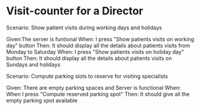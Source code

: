 # Visit-counter for a Director

Scenario: Show patient visits during working days and holidays

  Given:The server is funtional
  When: I press "Show patients visits on working day" button
  Then: It should display all the details about patients visits from Monday to Saturday
  When: I press "Show patients visits on holiday day" button
  Then: It should display all the details about patients visits on Sundays and holidays

Scenario: Compute parking slots to reserve for visiting specialists

  Given: There are empty parking spaces and Server is functional
  When: When I press "Compute reserved parking spot"
  Then: It should give all the empty parking spot available 
